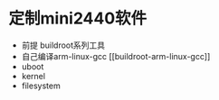 # 定制mini2440软件


* 前提 buildroot系列工具
* 自己编译arm-linux-gcc [[buildroot-arm-linux-gcc]]
* uboot
* kernel
* filesystem 